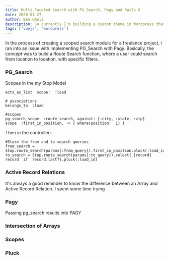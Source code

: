 ```yaml
---
title: Multi Faceted Search with PG_Search, Pagy and Rails 6
date: 2020-01-27
author: Ben Umali
description: So currently I'm building a custom theme in Wordpress that implements Vue with completely replacing the front end. Here's how I build a dropdown component in Vue...
tags: ['vuejs', 'wordpress']
---
```


In the process of creating a scoped search module for a freelance project, I ran into an issue with implementing PG_Search with Pagy. Basically, the concept was to build a Route Search function, where a user could search from location to location, with specific filters.

### PG_Search

Scopes in the my Stop Model

```
acts_as_list  scope:  :load

# associations
belongs_to  :load

#scopes
pg_search_scope  :route_search, against: [:city, :state, :zip]
scope  :first_in_position, -> { where(position:  1) }
```

Then in the controller:

```
#Store the from and to search queries
from_search = Stop.route_search(params[:from_query]).first_in_position.pluck(:load_id)
to_search = Stop.route_search(params[:to_query]).select{ |record| record  if  record.last?}.pluck(:load_id)
```

### Active Record Relations

It's always a good reminder to know the difference between an Array and Active Record Relation. I spent some time trying

### Pagy

Passing pg_search results into PAGY

### Intersection of Arrays

### Scopes

### Pluck
